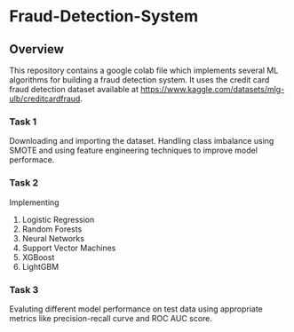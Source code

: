 # Fraud-Detection-System
## Overview
This repository contains a google colab file which implements several ML algorithms for building a fraud detection system. It uses the credit card fraud detection dataset available at https://www.kaggle.com/datasets/mlg-ulb/creditcardfraud.
### Task 1
Downloading and importing the dataset. Handling class imbalance using SMOTE and using feature engineering techniques to improve model performace.
### Task 2 
Implementing 
1. Logistic Regression
2. Random Forests
3. Neural Networks
4. Support Vector Machines
5. XGBoost
6. LightGBM
### Task 3
Evaluting different model performance on test data using appropriate metrics like precision-recall curve and ROC AUC score.
